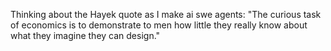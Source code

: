 Thinking about the Hayek quote as I make ai swe agents: "The curious task of economics is to demonstrate to men how little they really know about what they imagine they can design."

